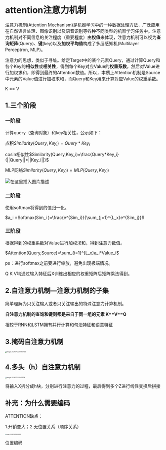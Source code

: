 # attention注意力机制

注意力机制(Attention Mechanism)是机器学习中的一种数据处理方法，广泛应用在自然语言处理、图像识别以及语音识别等各种不同类型的机器学习任务中。注意力机制对不同信息的关注程度（重要程度）由**权值**来体现，注意力机制可以视为**查询矩阵**(Query)、**键**(key)以及**加权平均值**构成了多层感知机(Multilayer Perceptron, MLP)。

注意力的思想，类似于寻址。给定Target中的某个元素Query，通过计算Query和各个Key的**相似性**或**相关性**，得到每个Key对应Value的**权重系数**，然后对Value进行加权求和，即得到最终的Attention数值。所以，本质上Attention机制是Source中元素的Value值进行加权求和，而Query和Key用来计算对应Value的权重系数。

K == V

## 1.三个阶段

### 一阶段

计算query（查询对象）和key相关性，公示如下：

点积$Similarity(Query,Key_i)=Query*Key_i$

cosin相似性$Similarity(Query,Key_i)=\frac{Query*Key_i}{||Query||*||Key_i||}$

MLP网络$Similarity(Query,Key_i)=MLP(Query,Key_i)$



![在这里插入图片描述](https://yilaoshi.oss-cn-guangzhou.aliyuncs.com/picture/f76f7fff5a6949508cfb86d8a35d8a64.png)

### 二阶段

使用softmax将得到的值归一化。

$a_i =Softmax(Sim_i )=\frac{e^{Sim_i}}{\sum_{j=1}^{L_x}e^{Sim_j}}$

### 三阶段

根据得到的权重系数对Value进行加权求和，得到注意力数值。

$Attention(Query,Source)=\sum_{i=1}^{L_x}a_i*Value_i$

ps：进行softmax之前要进行缩放，避免出现极端情况。

Q K V均通过输入特征后X训练出相应的权重矩阵后矩阵乘法得到。

## 2.自注意力机制—注意力机制的子集

简单理解为只关注输入或者只关注输出的特殊注意力计算机制。

**自注意力机制的查询和键则都是来自于同一组的元素 K\==V\==Q**

相较于RNN和LSTM拥有并行计算和句法特征和语意特征

## 3.掩码自注意力机制

<img src="https://yilaoshi.oss-cn-guangzhou.aliyuncs.com/picture/image-20240712210059733.png" alt="image-20240712210059733" style="zoom:33%;" />



## 4.多头（h）自注意力机制

<img src="https://yilaoshi.oss-cn-guangzhou.aliyuncs.com/picture/image-20240712210410716.png" alt="image-20240712210410716" style="zoom:33%;" />

将输入X拆分成h块，分别进行注意力的过程，最后得到多个Z进行线性变换后拼接

## 补充：为什么需要编码

ATTENTION缺点：

1.开销变大；2.无位置关系（顺序关系）

<img src="https://yilaoshi.oss-cn-guangzhou.aliyuncs.com/picture/image-20240712212025688.png" alt="image-20240712212025688" style="zoom:25%;" />

位置编码